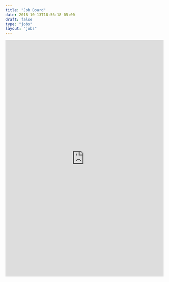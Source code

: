 ```yaml
---
title: "Job Board"
date: 2018-10-13T18:56:18-05:00
draft: false
type: "jobs"
layout: "jobs"
---
```


<iframe title="Client Iframe Example" width="100%" height="750" src="https://s3.amazonaws.com/tech-jobs-list/companies/rackspace/index.html" style="border:none">
</iframe>

